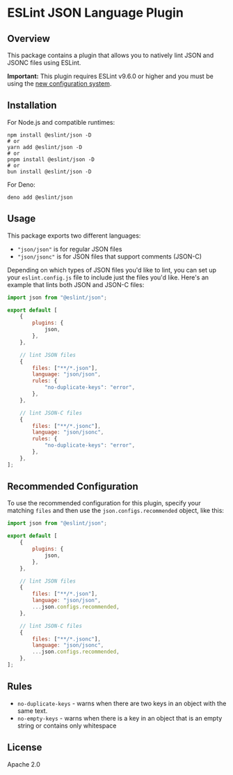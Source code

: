 # ESLint JSON Language Plugin

## Overview

This package contains a plugin that allows you to natively lint JSON and JSONC files using ESLint.

**Important:** This plugin requires ESLint v9.6.0 or higher and you must be using the [new configuration system](https://eslint.org/docs/latest/use/configure/configuration-files).

## Installation

For Node.js and compatible runtimes:

```shell
npm install @eslint/json -D
# or
yarn add @eslint/json -D
# or
pnpm install @eslint/json -D
# or
bun install @eslint/json -D
```

For Deno:

```shell
deno add @eslint/json
```

## Usage

This package exports two different languages:

-   `"json/json"` is for regular JSON files
-   `"json/jsonc"` is for JSON files that support comments (JSON-C)

Depending on which types of JSON files you'd like to lint, you can set up your `eslint.config.js` file to include just the files you'd like. Here's an example that lints both JSON and JSON-C files:

```js
import json from "@eslint/json";

export default [
	{
		plugins: {
			json,
		},
	},

	// lint JSON files
	{
		files: ["**/*.json"],
		language: "json/json",
		rules: {
			"no-duplicate-keys": "error",
		},
	},

	// lint JSON-C files
	{
		files: ["**/*.jsonc"],
		language: "json/jsonc",
		rules: {
			"no-duplicate-keys": "error",
		},
	},
];
```

## Recommended Configuration

To use the recommended configuration for this plugin, specify your matching `files` and then use the `json.configs.recommended` object, like this:

```js
import json from "@eslint/json";

export default [
	{
		plugins: {
			json,
		},
	},

	// lint JSON files
	{
		files: ["**/*.json"],
		language: "json/json",
		...json.configs.recommended,
	},

	// lint JSON-C files
	{
		files: ["**/*.jsonc"],
		language: "json/jsonc",
		...json.configs.recommended,
	},
];
```

## Rules

-   `no-duplicate-keys` - warns when there are two keys in an object with the same text.
-   `no-empty-keys` - warns when there is a key in an object that is an empty string or contains only whitespace

## License

Apache 2.0
